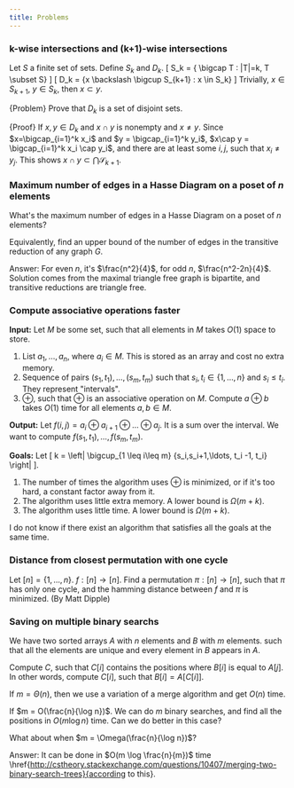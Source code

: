 ```yaml
---
title: Problems
---
```


### k-wise intersections and (k+1)-wise intersections

Let $S$ a finite set of sets. Define $S_k$ and $D_k$.
\[
S_k = \{ \bigcap T : |T|=k, T \subset S\}
\]
\[
D_k = \{x \backslash \bigcup S_{k+1} : x \in S_k\}
\]
Trivially, $x\in S_{k+1}$, $y\in S_k$, then $x\subset y$.

{Problem}
    Prove that $D_k$ is a set of disjoint sets.

{Proof}
    If $x,y\in D_k$ and $x\cap y$ is nonempty and $x\neq y$. Since $x=\bigcap_{i=1}^k x_i$ and $y = \bigcap_{i=1}^k y_i$, $x\cap y = \bigcap_{i=1}^k x_i \cap y_i$, and there are at least some $i,j$, such that $x_i\neq y_j$. This shows $x\cap y \subset \bigcap \mathcal{S}_{k+1}$.

### Maximum number of edges in a Hasse Diagram on a poset of $n$ elements
What's the maximum number of edges in a Hasse Diagram on a poset of $n$ elements?

Equivalently, find an upper bound of the number of edges in the transitive reduction of any graph $G$.

Answer: For even $n$, it's $\frac{n^2}{4}$, for odd $n$, $\frac{n^2-2n}{4}$. Solution comes from the maximal triangle free graph is bipartite, and transitive reductions are triangle free.

### Compute associative operations faster
**Input:** Let $M$ be some set, such that all elements in $M$ takes $O(1)$ space to store. 

1. List $a_1,\ldots, a_n$, where $a_i\in M$. This is stored as an array and cost no extra memory.
2. Sequence of pairs $(s_1, t_1),\ldots, (s_m,t_m)$ such that $s_i,t_i\in \{1,\ldots,n\}$ and $s_i\leq t_i$. They represent "intervals".
3. $\oplus$, such that $\oplus$ is an associative operation on $M$. Compute $a \oplus b$ takes $O(1)$ time for all elements $a,b\in M$.

**Output:**
Let $f(i,j) = a_i\oplus a_{i+1} \oplus \ldots \oplus a_j$. It is a sum over the interval. We want to compute $f(s_1,t_1), \ldots, f(s_m,t_m)$. 

**Goals:**
Let 
\[
k = \left| \bigcup_{1 \leq i\leq m} \{s_i,s_i+1,\ldots, t_i -1, t_i\} \right|
\].

1. The number of times the algorithm uses $\oplus$ is minimized, or if it's too hard, a constant factor away from it.
2. The algorithm uses little extra memory. A lower bound is $\Omega(m+k)$.
3. The algorithm uses little time. A lower bound is $\Omega(m+k)$.

I do not know if there exist an algorithm that satisfies all the goals at the same time.

### Distance from closest permutation with one cycle
Let $[n]=\{1,\ldots,n\}$. $f:[n]\to[n]$. Find a permutation $\pi:[n]\to[n]$, such that $\pi$ has only one cycle, and the hamming distance between $f$ and $\pi$ is minimized.  (By Matt Dipple)

### Saving on multiple binary searchs

We have two sorted arrays $A$ with $n$ elements and $B$ with $m$ elements. such that all the elements are unique and every element in $B$ appears in $A$.

Compute $C$, such that $C[i]$ contains the positions where $B[i]$ is equal to $A[j]$. In other words, compute $C[i]$, such that $B[i]=A[C[i]]$.

If $m=\Theta(n)$, then we use a variation of a merge algorithm and get $O(n)$ time.

If $m = O(\frac{n}{\log n})$. We can do $m$ binary searches, and find all the positions in $O(m \log n)$ time.  Can we do better in this case?

What about when $m = \Omega(\frac{n}{\log n})$?

Answer: It can be done in $O(m \log \frac{n}{m})$ time \href{http://cstheory.stackexchange.com/questions/10407/merging-two-binary-search-trees}{according to this}.